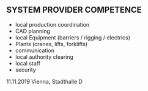 ## SYSTEM PROVIDER COMPETENCE

+ local production coordination
+ CAD planning 
+ local Equipment (barriers / rigging / electrics) 
+ Plants (cranes, lifts, forklifts)
+ communication
+ local authority clearing
+ local staff
+ security

11.11.2019 Vienna, Stadthalle D